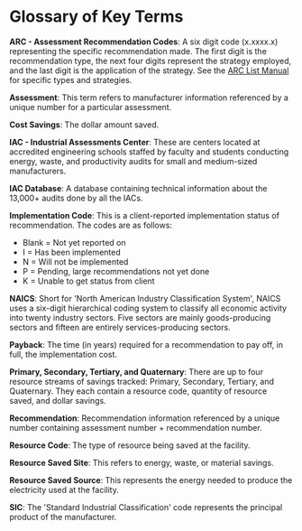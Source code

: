 # Glossary of Key Terms

**ARC - Assessment Recommendation Codes**: A six digit code (x.xxxx.x) representing the specific recommendation made. The first digit is the recommendation type, the next four digits represent the strategy employed, and the last digit is the application of the strategy. See the [ARC List Manual](example.com) for specific types and strategies.

**Assessment**: This term refers to manufacturer information referenced by a unique number for a particular assessment.

**Cost Savings**: The dollar amount saved.

**IAC - Industrial Assessments Center**: These are centers located at accredited engineering schools staffed by faculty and students conducting energy, waste, and productivity audits for small and medium-sized manufacturers.

**IAC Database**: A database containing technical information about the 13,000+ audits done by all the IACs.

**Implementation Code**: This is a client-reported implementation status of recommendation. The codes are as follows:
- Blank = Not yet reported on
- I = Has been implemented
- N = Will not be implemented
- P = Pending, large recommendations not yet done
- K = Unable to get status from client

**NAICS**: Short for 'North American Industry Classification System', NAICS uses a six-digit hierarchical coding system to classify all economic activity into twenty industry sectors. Five sectors are mainly goods-producing sectors and fifteen are entirely services-producing sectors.

**Payback**: The time (in years) required for a recommendation to pay off, in full, the implementation cost.

**Primary, Secondary, Tertiary, and Quaternary**: There are up to four resource streams of savings tracked: Primary, Secondary, Tertiary, and Quaternary. They each contain a resource code, quantity of resource saved, and dollar savings.

**Recommendation**: Recommendation information referenced by a unique number containing assessment number + recommendation number.

**Resource Code**: The type of resource being saved at the facility.

**Resource Saved Site**: This refers to energy, waste, or material savings.

**Resource Saved Source**: This represents the energy needed to produce the electricity used at the facility.

**SIC**: The 'Standard Industrial Classification' code represents the principal product of the manufacturer.
